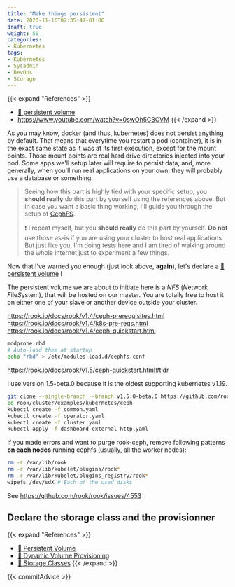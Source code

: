 ```yaml
---
title: "Make things persistent"
date: 2020-11-16T02:35:47+01:00
draft: true
weight: 50
categories:
- Kubernetes
tags:
- Kubernetes
- Sysadmin
- DevOps
- Storage
---
```


{{< expand "References" >}}
* [:book: persistent volume](https://kubernetes.io/docs/concepts/storage/persistent-volumes/)
* https://www.youtube.com/watch?v=0swOh5C3OVM
{{< /expand >}}



As you may know, docker (and thus, kubernetes) does not persist anything by default. That means that everytime you restart a pod (container), it is in the exact same state as it was at its first execution, except for the mount points. Those mount points are real hard drive directories injected into your pod. Some apps we'll setup later will require to persist data, and, more generally, when you'll run real applications on your own, they will probably use a database or something.

> Seeing how this part is highly tied with your specific setup, you **should really** do this part by yourself using the references above. But in case you want a basic thing working, I'll guide you through the setup of [CephFS]().
>
> :exclamation: I repeat myself, but you **should really** do this part by yourself. **Do not** use those as-is if you are using your cluster to host real applications. But just like you, I'm doing tests here and I am tired of walking around the whole internet just to experiment a few things.

Now that I've warned you enough (just look above, **again**), let's declare a [:book: persistent volume](https://kubernetes.io/docs/concepts/storage/persistent-volumes/) !

The persistent volume we are about to initiate here is a *NFS* (*N*etwork *F*ile*S*ystem), that will be hosted on our master. You are totally free to host it on either one of your slave or another device outside your cluster.

https://rook.io/docs/rook/v1.4/ceph-prerequisites.html
https://rook.io/docs/rook/v1.4/k8s-pre-reqs.html
https://rook.io/docs/rook/v1.4/ceph-quickstart.html


```sh
modprobe rbd
# Auto-load them at startup
echo "rbd" > /etc/modules-load.d/cephfs.conf
```


https://rook.io/docs/rook/v1.5/ceph-quickstart.html#tldr

I use version 1.5-beta.0 because it is the oldest supporting kubernetes v1.19.

```sh
git clone --single-branch --branch v1.5.0-beta.0 https://github.com/rook/rook.git
cd rook/cluster/examples/kubernetes/ceph
kubectl create -f common.yaml
kubectl create -f operator.yaml
kubectl create -f cluster.yaml
kubectl apply -f dashboard-external-http.yaml
```





If you made errors and want to purge rook-ceph, remove following patterns **on each nodes** running cephfs (usually, all the worker nodes):

```sh
rm -r /var/lib/rook
rm -r /var/lib/kubelet/plugins/rook*
rm -r /var/lib/kubelet/plugins_registry/rook*
wipefs /dev/sdX # Each of the used disks
```

See https://github.com/rook/rook/issues/4553

## Declare the storage class and the provisionner

{{< expand "References" >}}
* [:book: Persistent Volume](https://kubernetes.io/docs/concepts/storage/persistent-volumes/)
* [:book: Dynamic Volume Provisioning](https://kubernetes.io/docs/concepts/storage/dynamic-provisioning/)
* [:book: Storage Classes](https://kubernetes.io/docs/concepts/storage/storage-classes/)
{{< /expand >}}

{{< commitAdvice >}}